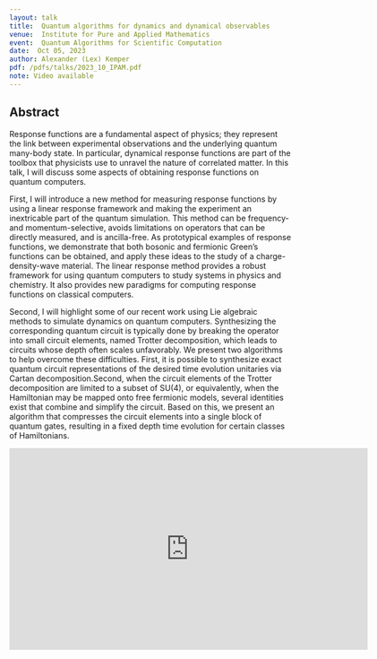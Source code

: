 ```yaml
---
layout: talk
title:  Quantum algorithms for dynamics and dynamical observables
venue:  Institute for Pure and Applied Mathematics
event:  Quantum Algorithms for Scientific Computation
date:  Oct 05, 2023
author: Alexander (Lex) Kemper
pdf: /pdfs/talks/2023_10_IPAM.pdf
note: Video available
---
```


## Abstract
Response functions are a fundamental aspect of physics; they represent the link between
experimental observations and the underlying quantum many-body state. In particular, dynamical response functions are part of the toolbox that physicists use to unravel the nature of correlated matter. In this talk, I will discuss some aspects of obtaining response functions on quantum computers.

First, I will introduce a new method for measuring response functions by
using a linear response framework and making the experiment an inextricable
part of the quantum simulation. This method can be frequency- and momentum-selective, avoids
limitations on operators that can be directly measured, and is ancilla-free. As prototypical
examples of response functions, we demonstrate that both bosonic and fermionic Green’s
functions can be obtained, and apply these ideas to the study of a charge-density-wave material. The linear response method provides a robust framework for using quantum
computers to study systems in physics and chemistry. It also provides new paradigms for
computing response functions on classical computers.

Second, I will highlight some of our recent work using Lie algebraic methods to simulate dynamics on quantum computers. Synthesizing the corresponding quantum circuit is typically done by breaking the operator into small circuit elements, named Trotter decomposition, which leads to circuits whose depth often scales unfavorably. We present two algorithms to help overcome these difficulties. First, it is possible to synthesize exact quantum circuit representations of the desired time evolution unitaries via Cartan decomposition.Second, when the circuit elements of the Trotter decomposition are limited to a subset of SU(4), or equivalently, when the Hamiltonian may be mapped onto free fermionic models, several identities exist that combine and simplify the circuit. Based on this, we present an algorithm that compresses the circuit elements into a single block of quantum gates, resulting in a fixed depth time evolution for certain classes of Hamiltonians.


<iframe title="vimeo-player" src="https://youtu.be/d_on6HSHW3k?si=5vi-v9my_hf1Z019" width="640" height="360" frameborder="0" allowfullscreen></iframe>
